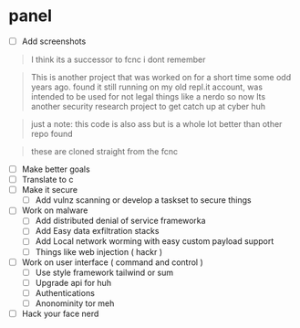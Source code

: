 # panel
- [ ] Add screenshots

> I think its a successor to fcnc i dont remember

> This is another project that was worked on for a short time some odd years ago. found it still running on my old repl.it account, was intended to be used for not legal things like a nerdo so now Its another security research project to get catch up at cyber huh

> just a note: this code is also ass but is a whole lot better than other repo found

> these are cloned straight from the fcnc
- [ ] Make better goals
- [ ] Translate to c
- [ ] Make it secure
  - [ ] Add vulnz scanning or develop a taskset to secure things
- [ ] Work on malware
  - [ ] Add distributed denial of service frameworka
  - [ ] Add Easy data exfiltration stacks
  - [ ] Add Local network worming with easy custom payload support
  - [ ] Things like web injection ( hackr )
- [ ] Work on user interface ( command and control )
  - [ ] Use style framework tailwind or sum
  - [ ] Upgrade api for huh
  - [ ] Authentications
  - [ ] Anonominity tor meh
- [ ] Hack your face nerd
